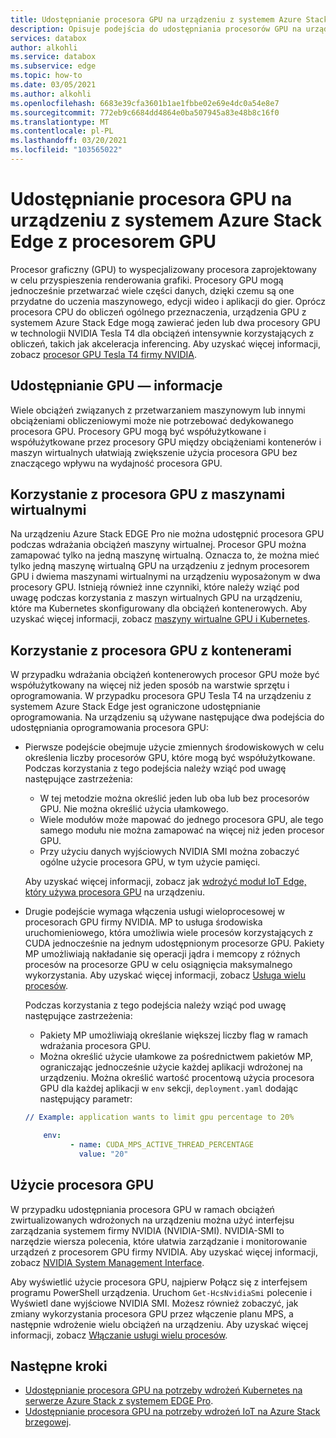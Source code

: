 ```yaml
---
title: Udostępnianie procesora GPU na urządzeniu z systemem Azure Stack Edge z procesorem GPU Pro
description: Opisuje podejścia do udostępniania procesorów GPU na urządzeniu z systemem Azure Stack Edge w wersji brzegowej Pro.
services: databox
author: alkohli
ms.service: databox
ms.subservice: edge
ms.topic: how-to
ms.date: 03/05/2021
ms.author: alkohli
ms.openlocfilehash: 6683e39cfa3601b1ae1fbbe02e69e4dc0a54e8e7
ms.sourcegitcommit: 772eb9c6684dd4864e0ba507945a83e48b8c16f0
ms.translationtype: MT
ms.contentlocale: pl-PL
ms.lasthandoff: 03/20/2021
ms.locfileid: "103565022"
---
```

# <a name="gpu-sharing-on-your-azure-stack-edge-pro-gpu-device"></a>Udostępnianie procesora GPU na urządzeniu z systemem Azure Stack Edge z procesorem GPU

Procesor graficzny (GPU) to wyspecjalizowany procesora zaprojektowany w celu przyspieszenia renderowania grafiki. Procesory GPU mogą jednocześnie przetwarzać wiele części danych, dzięki czemu są one przydatne do uczenia maszynowego, edycji wideo i aplikacji do gier. Oprócz procesora CPU do obliczeń ogólnego przeznaczenia, urządzenia GPU z systemem Azure Stack Edge mogą zawierać jeden lub dwa procesory GPU w technologii NVIDIA Tesla T4 dla obciążeń intensywnie korzystających z obliczeń, takich jak akceleracja inferencing. Aby uzyskać więcej informacji, zobacz [procesor GPU Tesla T4 firmy NVIDIA](https://www.nvidia.com/data-center/tesla-t4/).


## <a name="about-gpu-sharing"></a>Udostępnianie GPU — informacje

Wiele obciążeń związanych z przetwarzaniem maszynowym lub innymi obciążeniami obliczeniowymi może nie potrzebować dedykowanego procesora GPU. Procesory GPU mogą być współużytkowane i współużytkowane przez procesory GPU między obciążeniami kontenerów i maszyn wirtualnych ułatwiają zwiększenie użycia procesora GPU bez znaczącego wpływu na wydajność procesora GPU.  

## <a name="using-gpu-with-vms"></a>Korzystanie z procesora GPU z maszynami wirtualnymi

Na urządzeniu Azure Stack EDGE Pro nie można udostępnić procesora GPU podczas wdrażania obciążeń maszyny wirtualnej. Procesor GPU można zamapować tylko na jedną maszynę wirtualną. Oznacza to, że można mieć tylko jedną maszynę wirtualną GPU na urządzeniu z jednym procesorem GPU i dwiema maszynami wirtualnymi na urządzeniu wyposażonym w dwa procesory GPU. Istnieją również inne czynniki, które należy wziąć pod uwagę podczas korzystania z maszyn wirtualnych GPU na urządzeniu, które ma Kubernetes skonfigurowany dla obciążeń kontenerowych. Aby uzyskać więcej informacji, zobacz [maszyny wirtualne GPU i Kubernetes](azure-stack-edge-gpu-deploy-gpu-virtual-machine.md#gpu-vms-and-kubernetes).


## <a name="using-gpu-with-containers"></a>Korzystanie z procesora GPU z kontenerami

W przypadku wdrażania obciążeń kontenerowych procesor GPU może być współużytkowany na więcej niż jeden sposób na warstwie sprzętu i oprogramowania. W przypadku procesora GPU Tesla T4 na urządzeniu z systemem Azure Stack Edge jest ograniczone udostępnianie oprogramowania. Na urządzeniu są używane następujące dwa podejścia do udostępniania oprogramowania procesora GPU: 

- Pierwsze podejście obejmuje użycie zmiennych środowiskowych w celu określenia liczby procesorów GPU, które mogą być współużytkowane. Podczas korzystania z tego podejścia należy wziąć pod uwagę następujące zastrzeżenia:

    - W tej metodzie można określić jeden lub oba lub bez procesorów GPU. Nie można określić użycia ułamkowego.
    - Wiele modułów może mapować do jednego procesora GPU, ale tego samego modułu nie można zamapować na więcej niż jeden procesor GPU.
    - Przy użyciu danych wyjściowych NVIDIA SMI można zobaczyć ogólne użycie procesora GPU, w tym użycie pamięci.
    
    Aby uzyskać więcej informacji, zobacz jak [wdrożyć moduł IoT Edge, który używa procesora GPU](azure-stack-edge-gpu-configure-gpu-modules.md) na urządzeniu.

- Drugie podejście wymaga włączenia usługi wieloprocesowej w procesorach GPU firmy NVIDIA. MP to usługa środowiska uruchomieniowego, która umożliwia wiele procesów korzystających z CUDA jednocześnie na jednym udostępnionym procesorze GPU. Pakiety MP umożliwiają nakładanie się operacji jądra i memcopy z różnych procesów na procesorze GPU w celu osiągnięcia maksymalnego wykorzystania. Aby uzyskać więcej informacji, zobacz [Usługa wielu procesów](https://docs.nvidia.com/deploy/pdf/CUDA_Multi_Process_Service_Overview.pdf).

    Podczas korzystania z tego podejścia należy wziąć pod uwagę następujące zastrzeżenia:
    
    - Pakiety MP umożliwiają określanie większej liczby flag w ramach wdrażania procesora GPU.
    - Można określić użycie ułamkowe za pośrednictwem pakietów MP, ograniczając jednocześnie użycie każdej aplikacji wdrożonej na urządzeniu. Można określić wartość procentową użycia procesora GPU dla każdej aplikacji w `env` sekcji, `deployment.yaml` dodając następujący parametr: 

    ```yml
    // Example: application wants to limit gpu percentage to 20%
    
        env:
              - name: CUDA_MPS_ACTIVE_THREAD_PERCENTAGE 
                value: "20"    
    ```

## <a name="gpu-utilization"></a>Użycie procesora GPU
 
W przypadku udostępniania procesora GPU w ramach obciążeń zwirtualizowanych wdrożonych na urządzeniu można użyć interfejsu zarządzania systemem firmy NVIDIA (NVIDIA-SMI). NVIDIA-SMI to narzędzie wiersza polecenia, które ułatwia zarządzanie i monitorowanie urządzeń z procesorem GPU firmy NVIDIA. Aby uzyskać więcej informacji, zobacz [NVIDIA System Management Interface](https://developer.nvidia.com/nvidia-system-management-interface).

Aby wyświetlić użycie procesora GPU, najpierw Połącz się z interfejsem programu PowerShell urządzenia. Uruchom `Get-HcsNvidiaSmi` polecenie i Wyświetl dane wyjściowe NVIDIA SMI. Możesz również zobaczyć, jak zmiany wykorzystania procesora GPU przez włączenie planu MPS, a następnie wdrożenie wielu obciążeń na urządzeniu. Aby uzyskać więcej informacji, zobacz [Włączanie usługi wielu procesów](azure-stack-edge-gpu-connect-powershell-interface.md#enable-multi-process-service-mps).


## <a name="next-steps"></a>Następne kroki

- [Udostępnianie procesora GPU na potrzeby wdrożeń Kubernetes na serwerze Azure Stack z systemem EDGE Pro](azure-stack-edge-gpu-deploy-kubernetes-gpu-sharing.md).
- [Udostępnianie procesora GPU na potrzeby wdrożeń IoT na Azure Stack brzegowej](azure-stack-edge-gpu-deploy-iot-edge-gpu-sharing.md).
